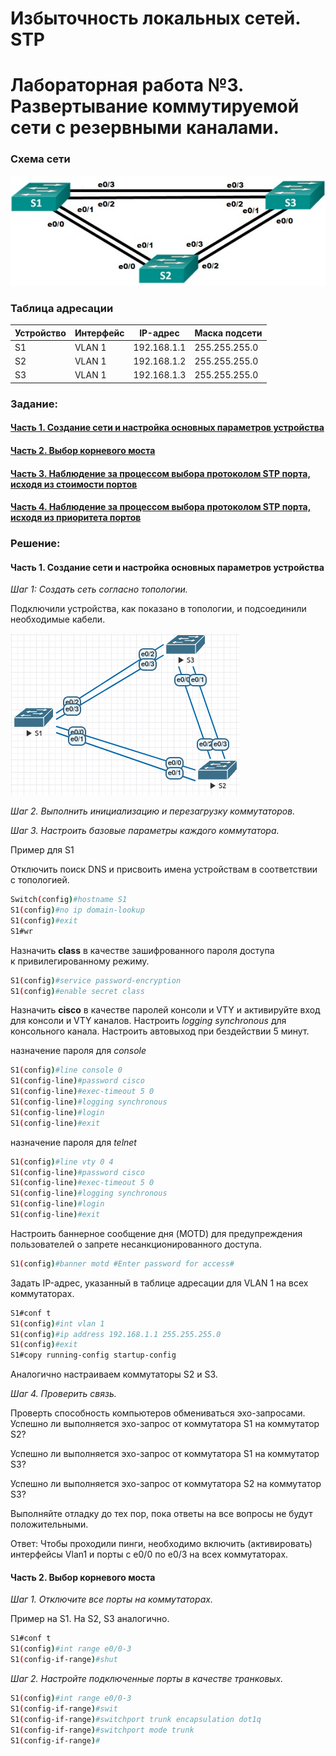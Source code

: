# Избыточность локальных сетей. STP
# Лабораторная работа №3. Развертывание коммутируемой сети с резервными каналами.

### Схема сети

![](network.jpg)

### Таблица адресации
Устройство | Интерфейс | IP-адрес | Маска подсети
----- | ----- | ----- | -----
S1 | VLAN 1 | 192.168.1.1 | 255.255.255.0
S2 | VLAN 1 | 192.168.1.2 | 255.255.255.0
S3 | VLAN 1 | 192.168.1.3 | 255.255.255.0

### Задание:
#### [Часть 1. Создание сети и настройка основных параметров устройства](README.md#часть-1-создание-сети-и-настройка-основных-параметров-устройства-1)
#### [Часть 2. Выбор корневого моста](README.md#часть-2-выбор-корневого-моста-1)
#### [Часть 3. Наблюдение за процессом выбора протоколом STP порта, исходя из стоимости портов](README.md#часть-3-наблюдение-за-процессом-выбора-протоколом-stp-порта-исходя-из-стоимости-портов)
#### [Часть 4. Наблюдение за процессом выбора протоколом STP порта, исходя из приоритета портов](README.md#часть-4-наблюдение-за-процессом-выбора-протоколом-stp-порта-исходя-из-приоритета-портов)

### Решение:
#### Часть 1. Создание сети и настройка основных параметров устройства

*Шаг 1: Создать сеть согласно топологии.*

Подключили устройства, как показано в топологии, и подсоединили необходимые кабели.

![](network_lab03_eve.png)

*Шаг 2. Выполнить инициализацию и перезагрузку коммутаторов.*

*Шаг 3. Настроить базовые параметры каждого коммутатора.*
  
Пример для S1

Отключить поиск DNS и присвоить имена устройствам в соответствии с топологией.
``` bash
Switch(config)#hostname S1
S1(config)#no ip domain-lookup
S1(config)#exit
S1#wr
```
Назначить **class** в качестве зашифрованного пароля доступа к привилегированному режиму.
``` bash
S1(config)#service password-encryption 
S1(config)#enable secret class
```
Назначить **cisco** в качестве паролей консоли и VTY и активируйте вход для консоли и VTY каналов. Настроить _logging synchronous_ для консольного канала. Настроить автовыход при бездействии 5 минут. 

назначение пароля для _console_
``` bash
S1(config)#line console 0
S1(config-line)#password cisco
S1(config-line)#exec-timeout 5 0 
S1(config-line)#logging synchronous
S1(config-line)#login
S1(config-line)#exit
```
назначение пароля для _telnet_
``` bash
S1(config)#line vty 0 4
S1(config-line)#password cisco
S1(config-line)#exec-timeout 5 0 
S1(config-line)#logging synchronous
S1(config-line)#login
S1(config-line)#exit
```

Настроить баннерное сообщение дня (MOTD) для предупреждения пользователей о запрете несанкционированного доступа.
``` bash
S1(config)#banner motd #Enter password for access#
```
Задать IP-адрес, указанный в таблице адресации для VLAN 1 на всех коммутаторах.
``` bash
S1#conf t
S1(config)#int vlan 1
S1(config)#ip address 192.168.1.1 255.255.255.0
S1(config)#exit
S1#copy running-config startup-config
```



Аналогично настраиваем коммутаторы S2 и S3.

*Шаг 4. Проверить связь.*

Проверть способность компьютеров обмениваться эхо-запросами.
Успешно ли выполняется эхо-запрос от коммутатора S1 на коммутатор S2?

Успешно ли выполняется эхо-запрос от коммутатора S1 на коммутатор S3?

Успешно ли выполняется эхо-запрос от коммутатора S2 на коммутатор S3?

Выполняйте отладку до тех пор, пока ответы на все вопросы не будут положительными.

Ответ: Чтобы проходили пинги, необходимо включить (активировать) интерфейсы Vlan1 и порты с e0/0 по e0/3 на всех коммутаторах.

#### Часть 2. Выбор корневого моста

*Шаг 1. Отключите все порты на коммутаторах.*

Пример на S1. На S2, S3 аналогично.
``` bash
S1#conf t
S1(config)#int range e0/0-3
S1(config-if-range)#shut
```
*Шаг 2. Настройте подключенные порты в качестве транковых.*
``` bash
S1(config)#int range e0/0-3
S1(config-if-range)#swit
S1(config-if-range)#switchport trunk encapsulation dot1q
S1(config-if-range)#switchport mode trunk
S1(config-if-range)#
```
